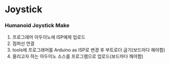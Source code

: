 # Joystick

### Humanoid Joystick Make

1) 프로그래머 아두이노에 ISP예제 업로드
2) 점퍼선 연결
3) tools에 프로그래머를 Arduino as ISP로 변경 후 부트로더 굽기(보드마다 해야함)
4) 올리고자 하는 아두이노 소스를 프로그램으로 업로드(보드마다 해야함)
